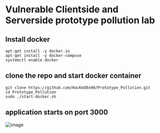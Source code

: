 # Vulnerable Clientside and Serverside prototype pollution lab
## Install docker
```
apt-get install -y docker.io
apt-get install -y docker-compose
systemctl enable docker
```

## clone the repo and start docker container
```
git clone https://github.com/HacKeD0x90/Prototype_Pollution.git
cd Prototype_Pollution
sudo ./start-docker.sh
```

## application starts on port 3000
![image](https://github.com/HacKeD0x90/Prototype_Pollution/assets/14231783/46ba4d4a-bba4-4637-b051-ad92932ec6f5)
